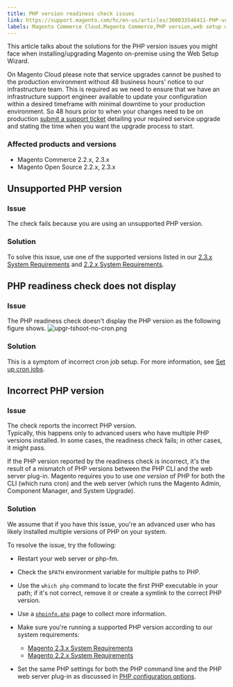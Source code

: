 ```yaml
---
title: PHP version readiness check issues
link: https://support.magento.com/hc/en-us/articles/360033546411-PHP-version-readiness-check-issues
labels: Magento Commerce Cloud,Magento Commerce,PHP version,web setup wizard,2.3.x,2.2.x,how to
---
```


This article talks about the solutions for the PHP version issues you might face when installing/upgrading Magento on-premise using the Web Setup Wizard. 

<p class="warning">On Magento Cloud please note that service upgrades cannot be pushed to the production environment without 48 business hours' notice to our infrastructure team. This is required as we need to ensure that we have an infrastructure support engineer available to update your configuration within a desired timeframe with minimal downtime to your production environment. So 48 hours prior to when your changes need to be on production <a href="https://support.magento.com/hc/en-us/articles/360019088251">submit a support ticket</a> detailing your required service upgrade and stating the time when you want the upgrade process to start.</p>

### Affected products and versions

* Magento Commerce 2.2.x, 2.3.x
* Magento Open Source 2.2.x, 2.3.x

## Unsupported PHP version

### Issue

The check fails because you are using an unsupported PHP version.

### Solution

To solve this issue, use one of the supported versions listed in our [2.3.x System Requirements](https://devdocs.magento.com/guides/v2.3/install-gde/system-requirements.html) and [2.2.x System Requirements](https://devdocs.magento.com/guides/v2.2/install-gde/system-requirements.html).

## PHP readiness check does not display

### Issue

The PHP readiness check doesn't display the PHP version as the following figure shows. ![upgr-tshoot-no-cron.png](https://support.magento.com/hc/article_attachments/360038012132/upgr-tshoot-no-cron.png)

### Solution

This is a symptom of incorrect cron job setup. For more information, see [Set up cron jobs](https://devdocs.magento.com/guides/v2.3/install-gde/install/post-install-config.html#post-install-cron).

## Incorrect PHP version

### Issue

The check reports the incorrect PHP version.  
 Typically, this happens only to advanced users who have multiple PHP versions installed. In some cases, the readiness check fails; in other cases, it might pass.

If the PHP version reported by the readiness check is incorrect, it's the result of a mismatch of PHP versions between the PHP CLI and the web server plug-in. Magento requires you to use _one version_ of PHP for both the CLI (which runs cron) and the web server (which runs the Magento Admin, Component Manager, and System Upgrade).

### Solution

We assume that if you have this issue, you're an advanced user who has likely installed multiple versions of PHP on your system.

To resolve the issue, try the following:

* Restart your web server or php-fm.
* Check the `` $PATH `` environment variable for multiple paths to PHP.
* Use the `` which php `` command to locate the first PHP executable in your path; if it's not correct, remove it or create a symlink to the correct PHP version.
* Use a [`` phpinfo.php ``](https://devdocs.magento.com/guides/v2.3/install-gde/prereq/optional.html#install-optional-phpinfo) page to collect more information.
* Make sure you're running a supported PHP version according to our system requirements:
    
    
    
    * [Magento 2.3.x System Requirements](https://devdocs.magento.com/guides/v2.3/install-gde/system-requirements.html)
    * [Magento 2.2.x System Requirements](https://devdocs.magento.com/guides/v2.2/install-gde/system-requirements.html)
    
    
    
* Set the same PHP settings for both the PHP command line and the PHP web server plug-in as discussed in [PHP configuration options](https://devdocs.magento.com/guides/v2.3/install-gde/prereq/php-centos-ubuntu.html).
    
    